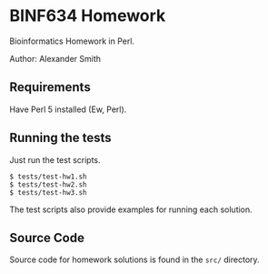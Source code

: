 # BINF634 Homework

Bioinformatics Homework in Perl.

Author: Alexander Smith


## Requirements

Have Perl 5 installed (Ew, Perl).


## Running the tests

Just run the test scripts.

```{.bash}
$ tests/test-hw1.sh
$ tests/test-hw2.sh
$ tests/test-hw3.sh
```

The test scripts also provide examples for running each solution.


## Source Code

Source code for homework solutions is found in the `src/` directory.
